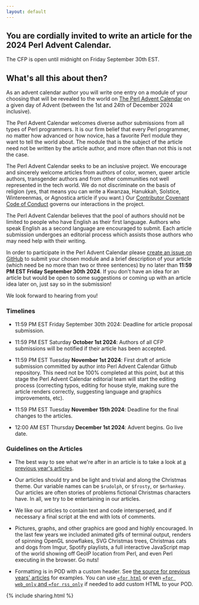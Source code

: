 ```yaml
---
layout: default
---
```


## You are cordially invited to write an article for the 2024 Perl Advent Calendar.

The CFP is open until midnight on Friday September 30th EST.

## What's all this about then?

As an advent calendar author you will write one entry on a module of your
choosing that will be revealed to the world on
[The Perl Advent Calendar](https://www.perladvent.org/)
on a given day of Advent (between the 1st and 24th of December 2024 inclusive).

The Perl Advent Calendar welcomes diverse author submissions from all types of
Perl programmers.  It is our firm belief that every Perl programmer, no matter
how advanced or how novice, has a favorite Perl module they want to tell the
world about.  The module that is the subject of the article need not be written
by the article author, and more often than not this is not the case.

The Perl Advent Calendar seeks to be an inclusive project.
We encourage and sincerely welcome articles from authors of color,
women, queer article authors, transgender authors and from other communities
not well represented in the tech world.  We do not discriminate on the basis
of religion (yes, that means you can write a Kwanzaa, Hanukkah, Solstice,
Wintereenmas, or Agnostica article if you want.)  Our
[Contributor Covenant Code of Conduct](https://github.com/perladvent/Perl-Advent/blob/main/code-of-conduct.md)
governs our interactions in the project.

The Perl Advent Calendar believes that the pool of authors should not be
limited to people who have English as their first language.  Authors who speak
English as a second language are encouraged to submit.  Each article submission
undergoes an editorial process which assists those authors who may need help
with their writing.

In order to participate in the Perl Advent Calendar please [create an issue on
GitHub](https://github.com/perladvent/Perl-Advent/issues/new?assignees=&labels=article&template=i-want-to-write-an-article.md&title=)
to submit your chosen module and a brief description of your article (which need
be no more than two or three sentences) by no later than **11:59 PM EST Friday
September 30th 2024**.  If you don't have an idea for an article but would
be open to some suggestions or coming up with an article idea later on, just say
so in the submission!

We look forward to hearing from you!

### Timelines ###

* 11:59 PM EST Friday September 30th 2024: Deadline for article proposal
  submission.

* 11:59 PM EST Saturday **October 1st 2024**: Authors of all CFP submissions will
  be notified if their article has been accepted.

* 11:59 PM EST Tuesday **November 1st 2024**: First draft of article submission
  committed by author into Perl Advent Calendar Github repository.  This need
  not be 100% completed at this point, but at this stage the Perl Advent
  Calendar editorial team will start the editing process (correcting typos,
  editing for house style, making sure the article renders correctly, suggesting
  language and graphics improvements, etc).

* 11:59 PM EST Tuesday **November 15th 2024**: Deadline for the final changes
  to the articles.

* 12:00 AM EST Thursday **December 1st 2024**: Advent begins.  Go live date.

### Guidelines on the Articles ###

- The best way to see what we're after in an article is to take a look at
  [a previous year's articles](https://www.perladvent.org/2022/).

- Our articles should try and be light and trivial and along the Christmas theme.
Our variable names can be `$rudolph`, or `$frosty`, or `$mrhankey`.  Our articles
are often stories of problems fictional Christmas characters have.  In all, we
try to be entertaining in our articles.

- We like our articles to contain text and code interspersed, and if necessary a final script at the end with lots of comments.

- Pictures, graphs, and other graphics are good and highly encouraged.  In the last few years we included animated gifs of terminal output, renders of spinning OpenGL snowflakes, SVG Christmas trees, Christmas cats and dogs from Imgur, Spotify playlists, a full interactive JavaScript map of the world showing off GeoIP location from Perl, and even Perl executing in the browser.  Go nuts!

- Formatting is in POD with a custom header.  See [the source for previous years' articles](https://github.com/perladvent/Perl-Advent/tree/main/2022/articles) for examples.  You can use [`=for html`](https://github.com/perladvent/Perl-Advent/blame/main/2015/articles/2015-12-02.pod#L75) or even [`=for web_only` and `=for rss_only`](https://github.com/perladvent/Perl-Advent/blame/main/2015/articles/2015-12-01.pod#L7) if needed to add custom HTML to your POD.

{% include sharing.html %}
